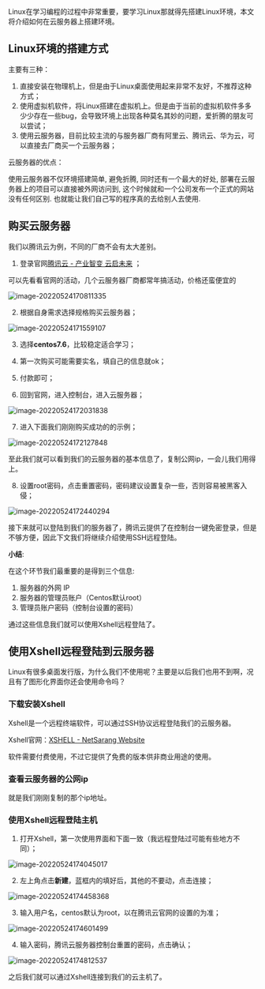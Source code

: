 Linux在学习编程的过程中非常重要，要学习Linux那就得先搭建Linux环境，本文将介绍如何在云服务器上搭建环境。

## Linux环境的搭建方式

主要有三种：

1. 直接安装在物理机上，但是由于Linux桌面使用起来非常不友好，不推荐这种方式；
2. 使用虚拟机软件，将Linux搭建在虚拟机上。但是由于当前的虚拟机软件多多少少存在一些bug，会导致环境上出现各种莫名其妙的问题，爱折腾的朋友可以尝试；
3. 使用云服务器，目前比较主流的与服务器厂商有阿里云、腾讯云、华为云，可以直接去厂商买一个云服务器；

云服务器的优点：

使用云服务器不仅环境搭建简单, 避免折腾, 同时还有一个最大的好处, 部署在云服务器上的项目可以直接被外网访问到, 这个时候就和一个公司发布一个正式的网站没有任何区别. 也就能让我们自己写的程序真的去给别人去使用.



## 购买云服务器

我们以腾讯云为例，不同的厂商不会有太大差别。

1. 登录官网[腾讯云 - 产业智变 云启未来](https://cloud.tencent.com/) ；

可以先看看官网的活动，几个云服务器厂商都常年搞活动，价格还蛮便宜的

![image-20220524170811335](https://cdn.jsdelivr.net/gh/sxfinn/CDN/img/202212021635762.png)

2. 根据自身需求选择规格购买云服务器；

![image-20220524171559107](https://cdn.jsdelivr.net/gh/sxfinn/CDN/img/202212021635706.png)



3. 选择**centos7.6**，比较稳定适合学习；
4. 第一次购买可能需要实名，填自己的信息就ok；
5. 付款即可；

6. 回到官网，进入控制台，进入云服务器；

![image-20220524172031838](https://cdn.jsdelivr.net/gh/sxfinn/CDN/img/202212021635766.png)

7. 进入下面我们刚刚购买成功的的示例；

![image-20220524172127848](https://cdn.jsdelivr.net/gh/sxfinn/CDN/img/202212021636657.png)

至此我们就可以看到我们的云服务器的基本信息了，复制公网ip，一会儿我们用得上。

8. 设置root密码，点击重置密码，密码建议设置复杂一些，否则容易被黑客入侵；

![image-20220524172440294](https://cdn.jsdelivr.net/gh/sxfinn/CDN/img/202212021636243.png)

接下来就可以登陆到我们的服务器了，腾讯云提供了在控制台一键免密登录，但是不够方便，因此下文我们将继续介绍使用SSH远程登陆。

**小结**:

在这个环节我们最重要的是得到三个信息:

1. 服务器的外网 IP
2. 服务器的管理员账户（Centos默认root）
3. 管理员账户密码（控制台设置的密码）

通过这些信息我们就可以使用Xshell远程登陆了。

## 使用Xshell远程登陆到云服务器

Linux有很多桌面发行版，为什么我们不使用呢？主要是以后我们也用不到啊，况且有了图形化界面你还会使用命令吗？

### 下载安装Xshell

Xshell是一个远程终端软件，可以通过SSH协议远程登陆我们的云服务器。

Xshell官网：[XSHELL - NetSarang Website](https://www.xshell.com/zh/xshell/)

软件需要付费使用，不过它提供了免费的版本供非商业用途的使用。

### 查看云服务器的公网ip

就是我们刚刚复制的那个ip地址。

### 使用Xshell远程登陆主机

1. 打开Xshell，第一次使用界面和下面一致（我远程登陆过可能有些地方不同）；

![image-20220524174045017](https://cdn.jsdelivr.net/gh/sxfinn/CDN/img/202212021636887.png)

2. 左上角点击**新建**，蓝框内的填好后，其他的不要动，点击连接；

![image-20220524174458368](https://cdn.jsdelivr.net/gh/sxfinn/CDN/img/202212021636334.png)

3. 输入用户名，centos默认为root，以在腾讯云官网的设置的为准；

![image-20220524174601499](https://cdn.jsdelivr.net/gh/sxfinn/CDN/img/202212021636881.png)

4. 输入密码，腾讯云服务器控制台重置的密码，点击确认；

![image-20220524174812537](https://cdn.jsdelivr.net/gh/sxfinn/CDN/img/202212021637867.png)



之后我们就可以通过Xshell连接到我们的云主机了。